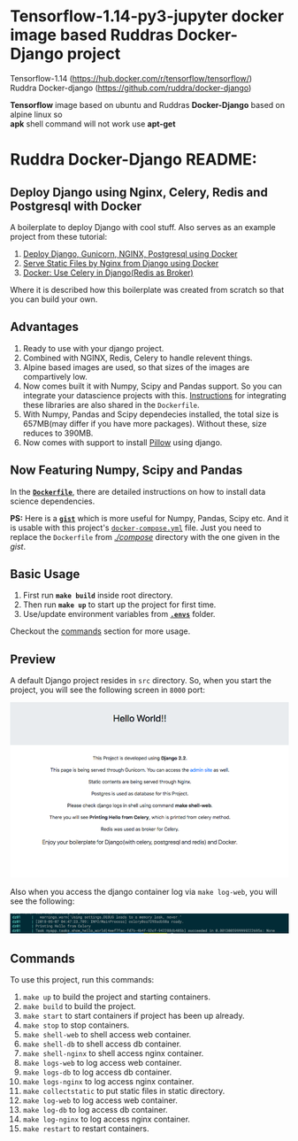 # Tensorflow-1.14-py3-jupyter docker image based Ruddras Docker-Django project

Tensorflow-1.14 (https://hub.docker.com/r/tensorflow/tensorflow/) \
Ruddra Docker-django (https://github.com/ruddra/docker-django)

**Tensorflow** image based on ubuntu and Ruddras **Docker-Django** based on alpine linux so\
**apk** shell command will not work use **apt-get**



# Ruddra Docker-Django README:

## Deploy Django using Nginx, Celery, Redis and Postgresql with Docker

A boilerplate to deploy Django with cool stuff. Also serves as an example project from these tutorial:
1. <a href="https://ruddra.com/docker-django-nginx-postgres/">Deploy Django, Gunicorn, NGINX, Postgresql using Docker</a>
2. <a href="https://ruddra.com/serve-static-files-by-nginx-from-django-using-docker/">Serve Static Files by Nginx from Django using Docker</a>
3. <a href="https://ruddra.com/docker-do-stuff-using-celery-using-redis-as-broker/">Docker: Use Celery in Django(Redis as Broker)</a>

Where it is described how this boilerplate was created from scratch so that you can build your own.

## Advantages
1. Ready to use with your django project.
2. Combined with NGINX, Redis, Celery to handle relevent things.
3. Alpine based images are used, so that sizes of the images are compartively low.
4. Now comes built it with Numpy, Scipy and Pandas support. So you can integrate your datascience projects with this. [Instructions](#now-featuring-numpy-scipy-and-pandas) for integrating these libraries are also shared in the `Dockerfile`.
5. With Numpy, Pandas and Scipy dependecies installed, the total size is 657MB(may differ if you have more packages). Without these, size reduces to 390MB.
6. Now comes with support to install [Pillow](https://pypi.org/project/Pillow/) using django.

## Now Featuring Numpy, Scipy and Pandas
In the [**`Dockerfile`**](https://github.com/ruddra/docker-django/blob/master/compose/django/Dockerfile), there are detailed instructions on how to install data science dependencies.

**PS:** Here is a [**__`gist`__**](https://gist.github.com/ruddra/870d7a51238ddfa4b50375086c12a4f5) which is more useful for Numpy, Pandas, Scipy etc. And it is usable with this project's [`docker-compose.yml`](https://github.com/ruddra/docker-django/blob/master/docker-compose.yml) file. Just you need to replace the `Dockerfile` from [*./compose*](https://github.com/ruddra/docker-django/blob/master/compose) directory with the one given in the *gist*.

## Basic Usage
1. First run **`make build`** inside root directory.
2. Then run **`make up`** to start up the project for first time.
3. Use/update environment variables from [**`.envs`**](https://github.com/ruddra/docker-django/blob/master/.envs) folder.

Checkout the [commands](#commands) section for more usage.

## Preview
A default Django project resides in `src` directory. So, when you start the project, you will see the following screen in `8000` port:

![Demo One](https://github.com/ruddra/blog-images/raw/master/Demo%201.png)

Also when you access the django container log via `make log-web`, you will see the following:

![Demo Two](https://github.com/ruddra/blog-images/raw/master/Demo%202.png)

## Commands
To use this project, run this commands:

1. `make up` to build the project and starting containers.
2. `make build` to build the project.
3. `make start` to start containers if project has been up already.
4. `make stop` to stop containers.
5. `make shell-web` to shell access web container.
6. `make shell-db` to shell access db container.
7. `make shell-nginx` to shell access nginx container.
8. `make logs-web` to log access web container.
9. `make logs-db` to log access db container.
10. `make logs-nginx` to log access nginx container.
11. `make collectstatic` to put static files in static directory.
12. `make log-web` to log access web container.
13. `make log-db` to log access db container.
14. `make log-nginx` to log access nginx container.
15. `make restart` to restart containers.
